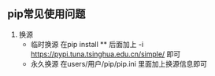 ## pip常见使用问题

1. 换源
   - 临时换源  在pip install ** 后面加上 -i https://pypi.tuna.tsinghua.edu.cn/simple/ 即可
   - 永久换源  在users/用户/pip/pip.ini 里面加上换源信息即可